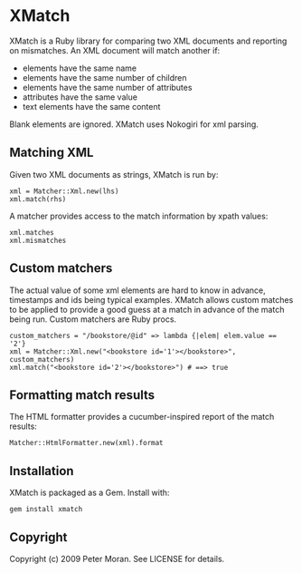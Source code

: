 XMatch
==============

XMatch is a Ruby library for comparing two XML documents and reporting on mismatches. An XML document will match another if:

* elements have the same name
* elements have the same number of children
* elements have the same number of attributes
* attributes have the same value
* text elements have the same content

Blank elements are ignored.
XMatch uses Nokogiri for xml parsing.

Matching XML
------------
Given two XML documents as strings, XMatch is run by:

	xml = Matcher::Xml.new(lhs)
	xml.match(rhs)

A matcher provides access to the match information by xpath values:

	xml.matches
	xml.mismatches

Custom matchers
---------------
The actual value of some xml elements are hard to know in advance, timestamps and ids being typical examples. XMatch allows custom matches to be applied
to provide a good guess at a match in advance of the match being run. Custom matchers are Ruby procs.

	custom_matchers = "/bookstore/@id" => lambda {|elem| elem.value == '2'} 
	xml = Matcher::Xml.new("<bookstore id='1'></bookstore>", custom_matchers)
	xml.match("<bookstore id='2'></bookstore>") # ==> true

Formatting match results
------------------------

The HTML formatter provides a cucumber-inspired report of the match results:

	Matcher::HtmlFormatter.new(xml).format

Installation
------------

XMatch is packaged as a Gem.  Install with:

    gem install xmatch

Copyright
---------

Copyright (c) 2009 Peter Moran. See LICENSE for details.